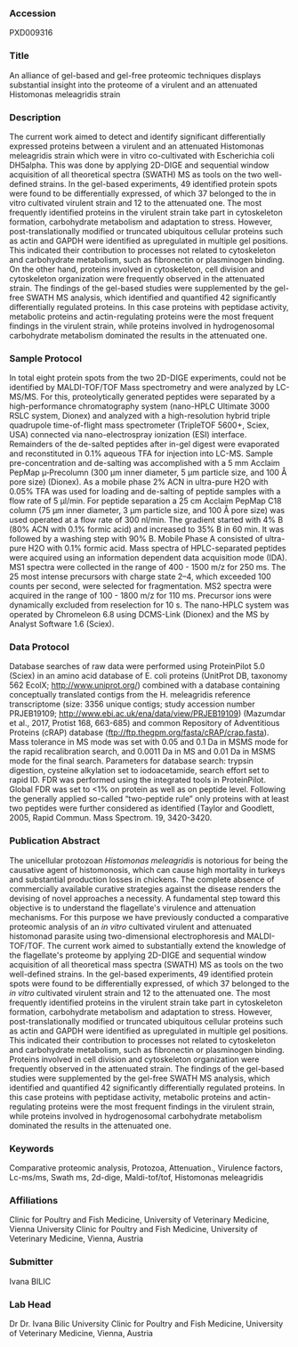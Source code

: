 ### Accession
PXD009316

### Title
An alliance of gel-based and gel-free proteomic techniques displays substantial insight into the proteome of a virulent and an attenuated Histomonas meleagridis strain

### Description
The current work aimed to detect and identify significant differentially expressed proteins between a virulent and an attenuated Histomonas meleagridis strain which were in vitro co-cultivated with Escherichia coli DH5alpha. This was done by applying 2D-DIGE and sequential window acquisition of all theoretical spectra (SWATH) MS as tools on the two well-defined strains. In the gel-based experiments, 49 identified protein spots were found to be differentially expressed, of which 37 belonged to the in vitro cultivated virulent strain and 12 to the attenuated one. The most frequently identified proteins in the virulent strain take part in cytoskeleton formation, carbohydrate metabolism and adaptation to stress. However, post-translationally modified or truncated ubiquitous cellular proteins such as actin and GAPDH were identified as upregulated in multiple gel positions. This indicated their contribution to processes not related to cytoskeleton and carbohydrate metabolism, such as fibronectin or plasminogen binding. On the other hand, proteins involved in cytoskeleton, cell division and cytoskeleton organization were frequently observed in the attenuated strain. The findings of the gel-based studies were supplemented by the gel-free SWATH MS analysis, which identified and quantified 42 significantly differentially regulated proteins. In this case proteins with peptidase activity, metabolic proteins and actin-regulating proteins were the most frequent findings in the virulent strain, while proteins involved in hydrogenosomal carbohydrate metabolism dominated the results in the attenuated one.

### Sample Protocol
In total eight protein spots from the two 2D-DIGE experiments, could not be identified by MALDI-TOF/TOF Mass spectrometry and were analyzed by LC-MS/MS. For this, proteolytically generated peptides were separated by a high-performance chromatography system (nano-HPLC Ultimate 3000 RSLC system, Dionex) and analyzed with a high-resolution hybrid triple quadrupole time-of-flight mass spectrometer (TripleTOF 5600+, Sciex, USA) connected via nano-electrospray ionization (ESI) interface. Remainders of the de-salted peptides after in-gel digest were evaporated and reconstituted in 0.1% aqueous TFA for injection into LC-MS. Sample pre-concentration and de-salting was accomplished with a 5 mm Acclaim PepMap μ‑Precolumn (300 µm inner diameter, 5 µm particle size, and 100 Å pore size) (Dionex). As a mobile phase 2% ACN in ultra-pure H2O with 0.05% TFA was used for loading and de-salting of peptide samples with a flow rate of 5 µl/min. For peptide separation a 25 cm Acclaim PepMap C18 column (75 µm inner diameter, 3 µm particle size, and 100 Å pore size) was used operated at a flow rate of 300 nl/min. The gradient started with 4% B (80% ACN with 0.1% formic acid) and increased to 35% B in 60 min. It was followed by a washing step with 90% B. Mobile Phase A consisted of ultra-pure H2O with 0.1% formic acid. Mass spectra of HPLC-separated peptides were acquired using an information dependent data acquisition mode (IDA). MS1 spectra were collected in the range of 400 - 1500 m/z for 250 ms. The 25 most intense precursors with charge state 2–4, which exceeded 100 counts per second, were selected for fragmentation. MS2 spectra were acquired in the range of 100 - 1800 m/z for 110 ms. Precursor ions were dynamically excluded from reselection for 10 s. The nano-HPLC system was operated by Chromeleon 6.8 using DCMS-Link (Dionex) and the MS by Analyst Software 1.6 (Sciex).

### Data Protocol
Database searches of raw data were performed using ProteinPilot 5.0 (Sciex) in an amino acid database of E. coli proteins (UnitProt DB, taxonomy 562 EcolX; http://www.uniprot.org/) combined with a database containing conceptually translated contigs from the H. meleagridis reference transcriptome (size: 3356 unique contigs; study accession number PRJEB19109; http://www.ebi.ac.uk/ena/data/view/PRJEB19109) (Mazumdar et al., 2017, Protist 168, 663-685) and common Repository of Adventitious Proteins (cRAP) database (ftp://ftp.thegpm.org/fasta/cRAP/crap.fasta). Mass tolerance in MS mode was set with 0.05 and 0.1 Da in MSMS mode for the rapid recalibration search, and 0.0011 Da in MS and 0.01 Da in MSMS mode for the final search. Parameters for database search: trypsin digestion, cysteine alkylation set to iodoacetamide, search effort set to rapid ID. FDR was performed using the integrated tools in ProteinPilot. Global FDR was set to <1% on protein as well as on peptide level. Following the generally applied so-called “two-peptide rule” only proteins with at least two peptides were further considered as identified (Taylor and Goodlett, 2005, Rapid Commun. Mass Spectrom. 19, 3420-3420.

### Publication Abstract
The unicellular protozoan <i>Histomonas meleagridis</i> is notorious for being the causative agent of histomonosis, which can cause high mortality in turkeys and substantial production losses in chickens. The complete absence of commercially available curative strategies against the disease renders the devising of novel approaches a necessity. A fundamental step toward this objective is to understand the flagellate's virulence and attenuation mechanisms. For this purpose we have previously conducted a comparative proteomic analysis of an <i>in vitro</i> cultivated virulent and attenuated histomonad parasite using two-dimensional electrophoresis and MALDI-TOF/TOF. The current work aimed to substantially extend the knowledge of the flagellate's proteome by applying 2D-DIGE and sequential window acquisition of all theoretical mass spectra (SWATH) MS as tools on the two well-defined strains. In the gel-based experiments, 49 identified protein spots were found to be differentially expressed, of which 37 belonged to the <i>in vitro</i> cultivated virulent strain and 12 to the attenuated one. The most frequently identified proteins in the virulent strain take part in cytoskeleton formation, carbohydrate metabolism and adaptation to stress. However, post-translationally modified or truncated ubiquitous cellular proteins such as actin and GAPDH were identified as upregulated in multiple gel positions. This indicated their contribution to processes not related to cytoskeleton and carbohydrate metabolism, such as fibronectin or plasminogen binding. Proteins involved in cell division and cytoskeleton organization were frequently observed in the attenuated strain. The findings of the gel-based studies were supplemented by the gel-free SWATH MS analysis, which identified and quantified 42 significantly differentially regulated proteins. In this case proteins with peptidase activity, metabolic proteins and actin-regulating proteins were the most frequent findings in the virulent strain, while proteins involved in hydrogenosomal carbohydrate metabolism dominated the results in the attenuated one.

### Keywords
Comparative proteomic analysis, Protozoa, Attenuation., Virulence factors, Lc-ms/ms, Swath ms, 2d-dige, Maldi-tof/tof, Histomonas meleagridis

### Affiliations
Clinic for Poultry and Fish Medicine, University of Veterinary Medicine, Vienna
University Clinic for Poultry and Fish Medicine, University of Veterinary Medicine, Vienna, Austria

### Submitter
Ivana BILIC

### Lab Head
Dr Dr. Ivana Bilic
University Clinic for Poultry and Fish Medicine, University of Veterinary Medicine, Vienna, Austria


